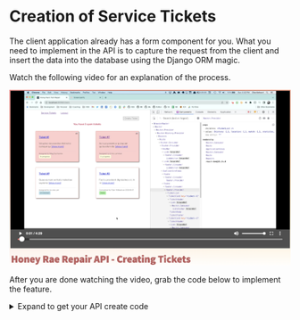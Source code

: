 # Creation of Service Tickets

The client application already has a form component for you. What you need to implement in the API is to capture the request from the client and insert the data into the database using the Django ORM magic.

Watch the following video for an explanation of the process.

[![Honey Rae API - Creating Tickets](images/honey-rae-create-ticket.png)](https://watch.screencastify.com/v/rxH1ZRZnCJ627PMLHVZz)

After you are done watching the video, grab the code below to implement the feature.

<details>
<summary>Expand to get your API create code</summary>

```py
    def create(self, request):
        """Handle POST requests for service tickets

        Returns:
            Response: JSON serialized representation of newly created service ticket
        """
        new_ticket = ServiceTicket()
        new_ticket.customer = Customer.objects.get(user=request.auth.user)
        new_ticket.description = request.data['description']
        new_ticket.emergency = request.data['emergency']
        new_ticket.save()

        serialized = ServiceTicketSerializer(new_ticket, many=False)

        return Response(serialized.data, status=status.HTTP_201_CREATED)
```
</details>

